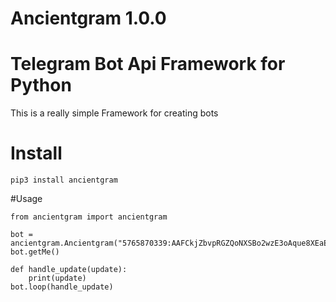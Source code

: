 # Ancientgram 1.0.0
# Telegram Bot Api Framework for Python
This is a really simple Framework for creating bots
# Install
```
pip3 install ancientgram
```
#Usage
```
from ancientgram import ancientgram

bot = ancientgram.Ancientgram("5765870339:AAFCkjZbvpRGZQoNXSBo2wzE3oAque8XEaE")
bot.getMe()

def handle_update(update):
    print(update)
bot.loop(handle_update)
```
